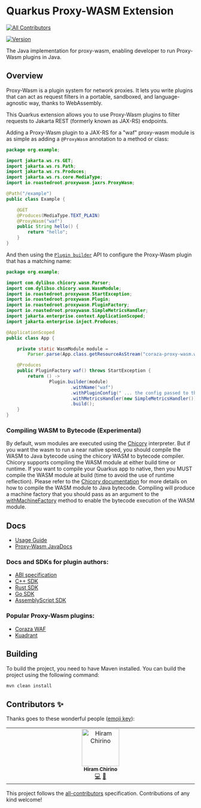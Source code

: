 # Quarkus Proxy-WASM Extension
<!-- ALL-CONTRIBUTORS-BADGE:START - Do not remove or modify this section -->
[![All Contributors](https://img.shields.io/badge/all_contributors-1-orange.svg?style=flat-square)](#contributors-)
<!-- ALL-CONTRIBUTORS-BADGE:END -->

[![Version](https://img.shields.io/maven-central/v/io.quarkiverse.proxy-wasm/quarkus-proxy-wasm?logo=apache-maven&style=flat-square)](https://central.sonatype.com/artifact/io.quarkiverse.proxy-wasm/quarkus-proxy-wasm-parent)

The Java implementation for proxy-wasm, enabling developer to run Proxy-Wasm plugins in Java.

## Overview

Proxy-Wasm is a plugin system for network proxies. It lets you write plugins that can act as request filters in a
portable, sandboxed, and language-agnostic way, thanks to WebAssembly.

This Quarkus extension allows you to use Proxy-Wasm plugins to filter requests to Jakarta REST (formerly known as JAX-RS)
endpoints.

Adding a Proxy-Wasm plugin to a JAX-RS for a "waf" proxy-wasm module is as simple as adding a `@ProxyWasm` annotation 
to a method or class:

```java
package org.example;

import jakarta.ws.rs.GET;
import jakarta.ws.rs.Path;
import jakarta.ws.rs.Produces;
import jakarta.ws.rs.core.MediaType;
import io.roastedroot.proxywasm.jaxrs.ProxyWasm;

@Path("/example")
public class Example {

    @GET
    @Produces(MediaType.TEXT_PLAIN)
    @ProxyWasm("waf")
    public String hello() {
        return "hello";
    }
}
```

And then using the [`Plugin builder`](https://javadoc.io/doc/io.roastedroot/proxy-wasm-java-host/latest/io/roastedroot/proxywasm/Plugin.Builder.html) API to configure the Proxy-Wasm plugin that has a matching name:

```java
package org.example;

import com.dylibso.chicory.wasm.Parser;
import com.dylibso.chicory.wasm.WasmModule;
import io.roastedroot.proxywasm.StartException;
import io.roastedroot.proxywasm.Plugin;
import io.roastedroot.proxywasm.PluginFactory;
import io.roastedroot.proxywasm.SimpleMetricsHandler;
import jakarta.enterprise.context.ApplicationScoped;
import jakarta.enterprise.inject.Produces;

@ApplicationScoped
public class App {

    private static WasmModule module =
        Parser.parse(App.class.getResourceAsStream("coraza-proxy-wasm.wasm"));

    @Produces
    public PluginFactory waf() throws StartException {
        return () ->
                Plugin.builder(module)
                        .withName("waf")
                        .withPluginConfig(" ... the config passed to the plugin ... ")
                        .withMetricsHandler(new SimpleMetricsHandler())
                        .build();
    }
}
```

### Compiling WASM to Bytecode (Experimental)

By default, wsm modules are executed using the [Chicory](https://chicory.dev/) interpreter.  But if you want the wasm to
run a near native speed, you should compile the WASM to Java bytecode using the chicory WASM to bytecode compiler.
Chicory supports compiling the WASM module at either build time or runtime.  If you want to compile your Quarkus app to 
native,  then you MUST compile the WASM module at build (time to avoid the use of runtime reflection).  Please refer
to the [Chicory documentation](https://chicory.dev/docs/) for more details on how to compile the WASM module to Java 
bytecode.  Compiling will produce a machine factory that you should pass as an argument to the [withMachineFactory](https://javadoc.io/doc/io.roastedroot/proxy-wasm-java-host/latest/io/roastedroot/proxywasm/Plugin.Builder.html#withMachineFactory(java.util.function.Function)) 
method to enable the bytecode execution of the WASM module.

## Docs

* [Usage Guide](./docs/modules/ROOT/pages/index.adoc)
* [Proxy-Wasm JavaDocs](https://javadoc.io/doc/io.roastedroot/proxy-wasm-java-host/latest/io/roastedroot/proxywasm/package-summary.html)

### Docs and SDKs for plugin authors:

* [ABI specification](https://github.com/istio-ecosystem/wasm-extensions[Proxy-Wasm)
* [C++ SDK](https://github.com/proxy-wasm/proxy-wasm-cpp-sdk[Proxy-Wasm)
* [Rust SDK](https://github.com/proxy-wasm/proxy-wasm-rust-sdk[Proxy-Wasm)
* [Go SDK](https://github.com/proxy-wasm/proxy-wasm-go-sdk[Proxy-Wasm)
* [AssemblyScript SDK](https://github.com/solo-io/proxy-runtime[Proxy-Wasm)

### Popular Proxy-Wasm plugins:

* [Coraza WAF](link:https://github.com/corazawaf/coraza-proxy-wasm)
* [Kuadrant](link:https://github.com/Kuadrant/wasm-shim/)


## Building

To build the project, you need to have Maven installed. You can build the project using the following command:

```bash
mvn clean install
```

## Contributors ✨

Thanks goes to these wonderful people ([emoji key](https://allcontributors.org/docs/en/emoji-key)):

<!-- ALL-CONTRIBUTORS-LIST:START - Do not remove or modify this section -->
<!-- prettier-ignore-start -->
<!-- markdownlint-disable -->
<table>
  <tbody>
    <tr>
      <td align="center" valign="top" width="14.28%"><a href="http://hiramchirino.com"><img src="https://avatars.githubusercontent.com/u/103255?v=4?s=100" width="100px;" alt="Hiram Chirino"/><br /><sub><b>Hiram Chirino</b></sub></a><br /><a href="https://github.com/quarkiverse/quarkus-proxy-wasm/commits?author=chirino" title="Code">💻</a> <a href="#maintenance-chirino" title="Maintenance">🚧</a></td>
    </tr>
  </tbody>
</table>

<!-- markdownlint-restore -->
<!-- prettier-ignore-end -->

<!-- ALL-CONTRIBUTORS-LIST:END -->

This project follows the [all-contributors](https://github.com/all-contributors/all-contributors) specification. Contributions of any kind welcome!